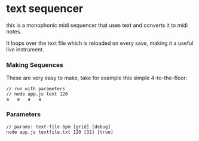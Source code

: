 # text sequencer

this is a monophonic midi sequencer that uses text
and converts it to midi notes. 

It loops over the text file which is reloaded on every save, making it a useful live instrument. 

### Making Sequences 
These are very easy to make, take for example this simple 4-to-the-floor:
```
// run with parameters
// node app.js text 120 
a   a   a   a
```

### Parameters

```
// params: text-file bpm [grid] [debug]
node app.js textfile.txt 120 [32] [true]
```
